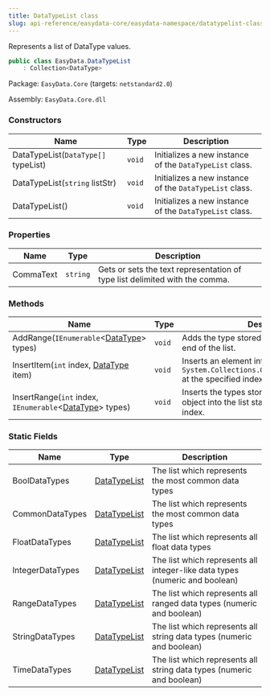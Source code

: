 ```yaml
---
title: DataTypeList class
slug: api-reference/easydata-core/easydata-namespace/datatypelist-class
---
```


Represents a list of DataType values.
```csharp
public class EasyData.DataTypeList
    : Collection<DataType>

```
Package: `EasyData.Core` (targets: `netstandard2.0`)

Assembly: `EasyData.Core.dll`

### Constructors

| Name | Type | Description | 
| --- | --- | --- | 
| DataTypeList(`DataType[]` typeList) | `void` | Initializes a new instance of the `DataTypeList` class. | 
| DataTypeList(`string` listStr) | `void` | Initializes a new instance of the `DataTypeList` class. | 
| DataTypeList() | `void` | Initializes a new instance of the `DataTypeList` class. | 


### Properties

| Name | Type | Description | 
| --- | --- | --- | 
| CommaText | `string` | Gets or sets the text representation of type list delimited with the comma. | 


### Methods

| Name | Type | Description | 
| --- | --- | --- | 
| AddRange(`IEnumerable`&lt;[DataType](//easyquery/docs/api-reference/easydata-core/easydata-namespace/datatype-enum)&gt; types) | `void` | Adds the type stored in an IEnumerable to the end of the list. | 
| InsertItem(`int` index, [DataType](//easyquery/docs/api-reference/easydata-core/easydata-namespace/datatype-enum) item) | `void` | Inserts an element into the `System.Collections.ObjectModel.Collection'1` at the specified index. | 
| InsertRange(`int` index, `IEnumerable`&lt;[DataType](//easyquery/docs/api-reference/easydata-core/easydata-namespace/datatype-enum)&gt; types) | `void` | Inserts the types stored in an IEnumerable object into the list starting from specified index. | 


### Static Fields

| Name | Type | Description | 
| --- | --- | --- | 
| BoolDataTypes | [DataTypeList](//easyquery/docs/api-reference/easydata-core/easydata-namespace/datatypelist-class) | The list which represents the most common data types | 
| CommonDataTypes | [DataTypeList](//easyquery/docs/api-reference/easydata-core/easydata-namespace/datatypelist-class) | The list which represents the most common data types | 
| FloatDataTypes | [DataTypeList](//easyquery/docs/api-reference/easydata-core/easydata-namespace/datatypelist-class) | The list which represents all float data types | 
| IntegerDataTypes | [DataTypeList](//easyquery/docs/api-reference/easydata-core/easydata-namespace/datatypelist-class) | The list which represents all integer-like data types (numeric and boolean) | 
| RangeDataTypes | [DataTypeList](//easyquery/docs/api-reference/easydata-core/easydata-namespace/datatypelist-class) | The list which represents all ranged data types (numeric and boolean) | 
| StringDataTypes | [DataTypeList](//easyquery/docs/api-reference/easydata-core/easydata-namespace/datatypelist-class) | The list which represents all string data types (numeric and boolean) | 
| TimeDataTypes | [DataTypeList](//easyquery/docs/api-reference/easydata-core/easydata-namespace/datatypelist-class) | The list which represents all string data types (numeric and boolean) |